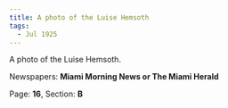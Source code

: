 ```yaml
---  
title: A photo of the Luise Hemsoth  
tags:  
  - Jul 1925  
---  
```

  
A photo of the Luise Hemsoth.  
  
Newspapers: **Miami Morning News or The Miami Herald**  
  
Page: **16**, Section: **B** 
